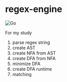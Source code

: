 # regex-engine
![Go](https://github.com/tjmtmmnk/regex-engine/workflows/Go/badge.svg)

For my study

1. parse regex string
2. create AST
3. create NFA from AST
4. create DFA from NFA
5. minimize DFA
6. create DFA runtime
7. matching
